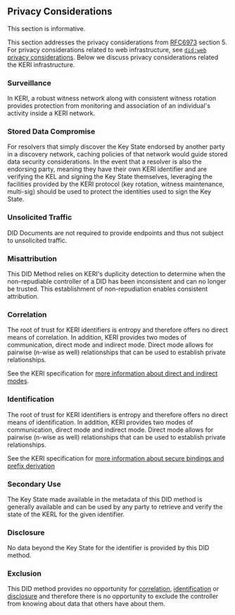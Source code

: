## Privacy Considerations
This section is informative.

This section addresses the privacy considerations from [RFC6973](https://datatracker.ietf.org/doc/html/rfc6973) section 5.
For privacy considerations related to web infrastructure, see [`did:web` privacy considerations](https://w3c-ccg.github.io/did-method-web/#security-and-privacy-considerations).
Below we discuss privacy considerations related the KERI infrastructure.

### Surveillance
In KERI, a robust witness network along with consistent witness rotation provides protection from monitoring and association of
an individual's activity inside a KERI network.

### Stored Data Compromise

For resolvers that simply discover the Key State endorsed by another party in a discovery network, caching policies
of that network would guide stored data security considerations.  In the event that a resolver is also the endorsing party,
meaning they have their own KERI identifier and are verifying the KEL and signing the Key State themselves, leveraging the
facilities provided by the KERI protocol (key rotation, witness maintenance, multi-sig) should be used to protect the identities
used to sign the Key State.

### Unsolicited Traffic

DID Documents are not required to provide endpoints and thus not subject to unsolicited traffic.

### Misattribution

This DID Method relies on KERI's duplicity detection to determine when the non-repudiable controller of a DID
has been inconsistent and can no longer be trusted.  This establishment of non-repudiation enables consistent attribution.

### Correlation

The root of trust for KERI identifiers is entropy and therefore offers no direct means of correlation.  In addition, KERI provides
two modes of communication, direct mode and indirect mode.  Direct mode allows for pairwise (n-wise as well) relationships that
can be used to establish private relationships.

See the KERI specification for [more information about direct and indirect modes](https://trustoverip.github.io/tswg-keri-specification/#introduction).

### Identification

The root of trust for KERI identifiers is entropy and therefore offers no direct means of identification.  In addition, KERI provides
two modes of communication, direct mode and indirect mode.  Direct mode allows for pairwise (n-wise as well) relationships that
can be used to establish private relationships.

See the KERI specification for [more information about secure bindings and prefix derivation](https://trustoverip.github.io/tswg-keri-specification/#keris-secure-bindings)

### Secondary Use

The Key State made available in the metadata of this DID method is generally available and can be used by any party
to retrieve and verify the state of the KERL for the given identifier.

### Disclosure

No data beyond the Key State for the identifier is provided by this DID method.

### Exclusion

This DID method provides no opportunity for [correlation](#correlation), [identification](#identification) or
[disclosure](#disclosure) and therefore there is no opportunity to exclude the controller from knowing about data that others have
about them.
